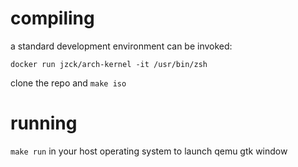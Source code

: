 # compiling

a standard development environment can be invoked:

```
docker run jzck/arch-kernel -it /usr/bin/zsh
```

clone the repo and `make iso`

# running

`make run` in your host operating system to launch qemu gtk window
